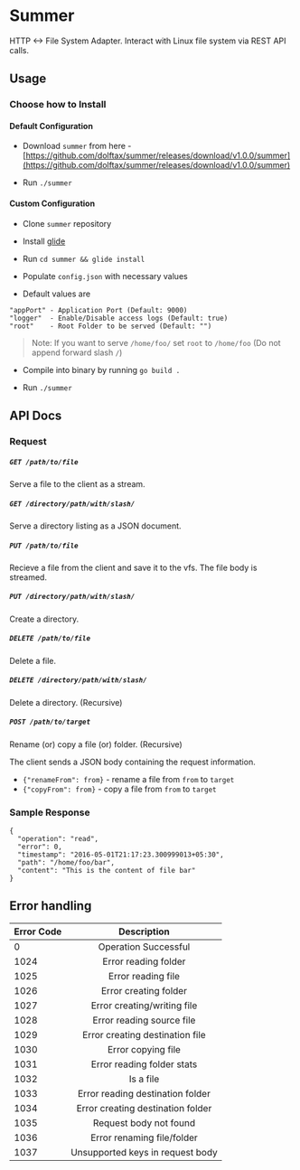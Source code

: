 # Summer

HTTP <-> File System Adapter. Interact with Linux file system via REST API calls.

## Usage

### Choose how to Install

#### Default Configuration

- Download `summer` from here - [https://github.com/dolftax/summer/releases/download/v1.0.0/summer](https://github.com/dolftax/summer/releases/download/v1.0.0/summer)

- Run `./summer`

#### Custom Configuration

- Clone `summer` repository

- Install [glide](https://github.com/Masterminds/glide#install)

- Run `cd summer && glide install`

- Populate `config.json` with necessary values

- Default values are

```
"appPort" - Application Port (Default: 9000)
"logger"  - Enable/Disable access logs (Default: true)
"root"    - Root Folder to be served (Default: "")
```

> Note: If you want to serve `/home/foo/` set `root` to `/home/foo` (Do not append forward slash `/`)

- Compile into binary by running `go build .`

- Run `./summer`

## API Docs

### Request

##### `GET /path/to/file`

Serve a file to the client as a stream.

##### `GET /directory/path/with/slash/`

Serve a directory listing as a JSON document.

##### `PUT /path/to/file`

Recieve a file from the client and save it to the vfs.  The file body is streamed.

##### `PUT /directory/path/with/slash/`

Create a directory.

##### `DELETE /path/to/file`

Delete a file.

##### `DELETE /directory/path/with/slash/`

Delete a directory. (Recursive)


##### `POST /path/to/target`

Rename (or) copy a file (or) folder. (Recursive)

The client sends a JSON body containing the request information.

 - `{"renameFrom": from}` - rename a file from `from` to `target`
 - `{"copyFrom": from}` - copy a file from `from` to `target`

### Sample Response

```
{
  "operation": "read",
  "error": 0,
  "timestamp": "2016-05-01T21:17:23.300999013+05:30",
  "path": "/home/foo/bar",
  "content": "This is the content of file bar"
}
```

## Error handling

| Error Code    | Description                        |
| ------------- |:----------------------------------:|
| 0             | Operation Successful               |
| 1024          | Error reading folder               |
| 1025          | Error reading file                 |
| 1026          | Error creating folder              |
| 1027          | Error creating/writing file        |
| 1028          | Error reading source file          |
| 1029          | Error creating destination file    |
| 1030          | Error copying file                 |
| 1031          | Error reading folder stats         |
| 1032          | Is a file                          |
| 1033          | Error reading destination folder   |
| 1034          | Error creating destination folder  |
| 1035          | Request body not found             |
| 1036          | Error renaming file/folder         |
| 1037          | Unsupported keys in request body   |
